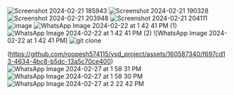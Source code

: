 ![Screenshot 2024-02-21 185943](https://github.com/roopesh574115/vsd_project/assets/160587340/e510d60f-0715-4389-8d15-3f94bf4f207c)
![Screenshot 2024-02-21 190328](https://github.com/roopesh574115/vsd_project/assets/160587340/e9fab8e6-095d-4a91-acad-6099dc8d323d)
![Screenshot 2024-02-21 203948](https://github.com/roopesh574115/vsd_project/assets/160587340/f335e012-6e08-4e94-a8e0-b1516390b4ce)
![Screenshot 2024-02-21 204111](https://github.com/roopesh574115/vsd_project/assets/160587340/bcac9ce8-79d4-4065-a4eb-6f245483cb63)
![image](https://github.com/roopesh574115/vsd_project/assets/160587340/5f24380a-428d-4efe-938c-3a6117054ac1)
 ![WhatsApp Image 2024-02-22 at 1 42 41 PM (1)](https://github.com/roopesh574115/vsd_project/assets/160587340/7f64b9a8-72f9-4510-b60e-f61e6861a98d)
![WhatsApp Image 2024-02-22 at 1 42 41 PM (2)](https://github.com/roopesh574115/vsd_project/assets/160587340/37f6b3a5-0d14-4607-82f0-5b139d4ea2d2)
![WhatsApp Image 2024-02-22 at 1 42 41 PM]
![git clone](https://github.com/roopesh574115/vsd_project/assets/160587340/c7dae347-6257-470f-ab41-5f9781ab2af1)

(https://github.com/roopesh574115/vsd_project/assets/160587340/f697cd13-4634-4bc8-b5dc-13a5c70ce400)
![WhatsApp Image 2024-02-27 at 1 58 31 PM](https://github.com/roopesh574115/vsd_project/assets/160587340/e6a976af-9d24-420f-b423-b298775089a0)
![WhatsApp Image 2024-02-27 at 1 58 30 PM](https://github.com/roopesh574115/vsd_project/assets/160587340/e58b136d-f70b-43ed-84b5-1c8d13b05d9d)
![WhatsApp Image 2024-02-27 at 2 22 42 PM](https://github.com/roopesh574115/vsd_project/assets/160587340/9703f9d5-310b-4498-b1ee-2091436f14e8)

